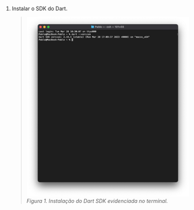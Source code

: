 1. Instalar o SDK do Dart.
   > ![Instalação do Dart SDK evidenciada no terminal.](/img/dart.png)
   > *Figura 1. Instalação do Dart SDK evidenciada no terminal.*

